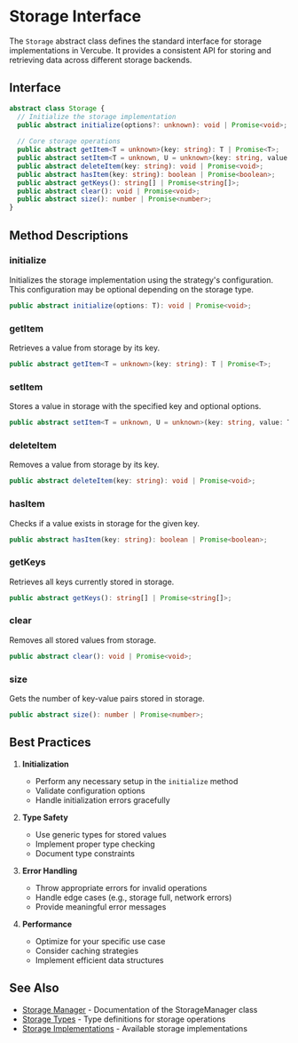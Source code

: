 # Storage Interface

The `Storage` abstract class defines the standard interface for storage implementations in Vercube. It provides a consistent API for storing and retrieving data across different storage backends.

## Interface

```typescript
abstract class Storage {
  // Initialize the storage implementation
  public abstract initialize(options?: unknown): void | Promise<void>;
  
  // Core storage operations
  public abstract getItem<T = unknown>(key: string): T | Promise<T>;
  public abstract setItem<T = unknown, U = unknown>(key: string, value: T, options?: U): void | Promise<void>;
  public abstract deleteItem(key: string): void | Promise<void>;
  public abstract hasItem(key: string): boolean | Promise<boolean>;
  public abstract getKeys(): string[] | Promise<string[]>;
  public abstract clear(): void | Promise<void>;
  public abstract size(): number | Promise<number>;
}
```

## Method Descriptions

### initialize

Initializes the storage implementation using the strategy's configuration. This configuration may be optional depending on the storage type.

```typescript
public abstract initialize(options: T): void | Promise<void>;
```

### getItem

Retrieves a value from storage by its key.

```typescript
public abstract getItem<T = unknown>(key: string): T | Promise<T>;
```

### setItem

Stores a value in storage with the specified key and optional options.

```typescript
public abstract setItem<T = unknown, U = unknown>(key: string, value: T, options?: U): void | Promise<void>;
```

### deleteItem

Removes a value from storage by its key.

```typescript
public abstract deleteItem(key: string): void | Promise<void>;
```

### hasItem

Checks if a value exists in storage for the given key.

```typescript
public abstract hasItem(key: string): boolean | Promise<boolean>;
```

### getKeys

Retrieves all keys currently stored in storage.

```typescript
public abstract getKeys(): string[] | Promise<string[]>;
```

### clear

Removes all stored values from storage.

```typescript
public abstract clear(): void | Promise<void>;
```

### size

Gets the number of key-value pairs stored in storage.

```typescript
public abstract size(): number | Promise<number>;
```

## Best Practices

1. **Initialization**
   - Perform any necessary setup in the `initialize` method
   - Validate configuration options
   - Handle initialization errors gracefully

2. **Type Safety**
   - Use generic types for stored values
   - Implement proper type checking
   - Document type constraints

3. **Error Handling**
   - Throw appropriate errors for invalid operations
   - Handle edge cases (e.g., storage full, network errors)
   - Provide meaningful error messages

4. **Performance**
   - Optimize for your specific use case
   - Consider caching strategies
   - Implement efficient data structures

## See Also

- [Storage Manager](./storage-manager.md) - Documentation of the StorageManager class
- [Storage Types](./storage-types.md) - Type definitions for storage operations
- [Storage Implementations](./storage-implementations.md) - Available storage implementations 